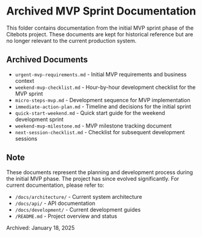 # Archived MVP Sprint Documentation

This folder contains documentation from the initial MVP sprint phase of the Citebots project. These documents are kept for historical reference but are no longer relevant to the current production system.

## Archived Documents

- `urgent-mvp-requirements.md` - Initial MVP requirements and business context
- `weekend-mvp-checklist.md` - Hour-by-hour development checklist for the MVP sprint
- `micro-steps-mvp.md` - Development sequence for MVP implementation
- `immediate-action-plan.md` - Timeline and decisions for the initial sprint
- `quick-start-weekend.md` - Quick start guide for the weekend development sprint
- `weekend-mvp-milestone.md` - MVP milestone tracking document
- `next-session-checklist.md` - Checklist for subsequent development sessions

## Note

These documents represent the planning and development process during the initial MVP phase. The project has since evolved significantly. For current documentation, please refer to:

- `/docs/architecture/` - Current system architecture
- `/docs/api/` - API documentation
- `/docs/development/` - Current development guides
- `/README.md` - Project overview and status

Archived: January 18, 2025